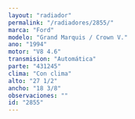 ```yaml
---
layout: "radiador"
permalink: "/radiadores/2855/"
marca: "Ford"
modelo: "Grand Marquis / Crown V."
ano: "1994"
motor: "V8 4.6"
transmision: "Automática"
parte: "431245"
clima: "Con clima"
alto: "27 1/2"
ancho: "18 3/8"
observaciones: ""
id: "2855"
---
```


